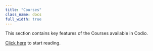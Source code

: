 ```yaml
---
title: "Courses"
class_name: docs
full_width: true
---
```


This section contains key features of the Courses available in Codio.

[Click here](/docs/content/courses/organisation/) to start reading.